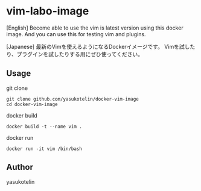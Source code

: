 # vim-labo-image

[English]
Become able to use the vim is latest version using this docker image.
And you can use this for testing vim and plugins.

[Japanese]
最新のVimを使えるようになるDockerイメージです。
Vimを試したり、プラグインを試したりする用にぜひ使ってください。

## Usage

git clone

```
git clone github.com/yasukotelin/docker-vim-image
cd docker-vim-image
```

docker build

```
docker build -t --name vim .
```

docker run

```
docker run -it vim /bin/bash
```

## Author

yasukotelin
